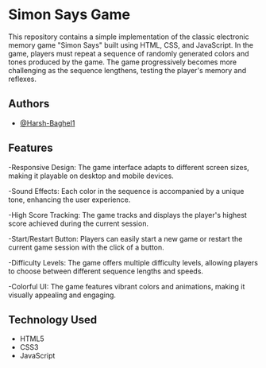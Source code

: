 # Simon Says Game
This repository contains a simple implementation of the classic electronic memory game "Simon Says" built using HTML, CSS, and JavaScript. In the game, players must repeat a sequence of randomly generated colors and tones produced by the game. The game progressively becomes more challenging as the sequence lengthens, testing the player's memory and reflexes.

## Authors

- [@Harsh-Baghel1](https://github.com/Harsh-Baghel1)

## Features

-Responsive Design: The game interface adapts to different screen sizes, making it playable on desktop and mobile devices.

-Sound Effects: Each color in the sequence is accompanied by a unique tone, enhancing the user experience.

-High Score Tracking: The game tracks and displays the player's highest score achieved during the current session.

-Start/Restart Button: Players can easily start a new game or restart the current game session with the click of a button.

-Difficulty Levels: The game offers multiple difficulty levels, allowing players to choose between different sequence lengths and speeds.

-Colorful UI: The game features vibrant colors and animations, making it visually appealing and engaging.

## Technology Used

* HTML5
* CSS3
* JavaScript

